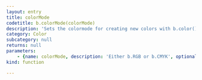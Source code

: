 ```yaml
---
layout: entry
title: colorMode
codetitle: b.colorMode(colorMode)
description: 'Sets the colormode for creating new colors with b.color() to RGB or CMYK. The default color mode is RBG.'
category: Color
subcategory: null
returns: null
parameters:
    - {name: colorMode, description: 'Either b.RGB or b.CMYK', optional: false, type: [Number]}
kind: function

---
```

